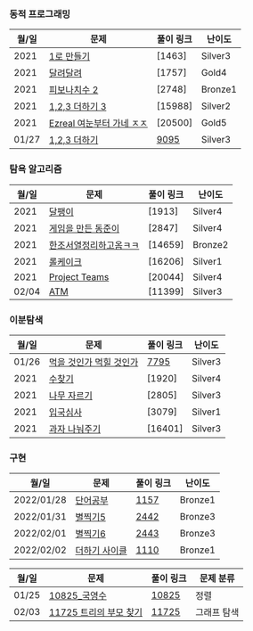 <div class="pull-left">

  ### 동적 프로그래밍

  | 월/일 | 문제                           | 풀이 링크 | 난이도 |
  | ----------- | ---------------------- | ---------------------- | ------------------------------------|
  |2021|[1로 만들기](https://www.acmicpc.net/problem/1463)|[1463]|Silver3|
  |2021|[달려달려](https://www.acmicpc.net/problem/1757)|[1757]|Gold4|
  |2021|[피보나치수 2](https://www.acmicpc.net/problem/2748)|[2748]|Bronze1|
  |2021|[1,2,3 더하기 3](https://www.acmicpc.net/problem/15988)|[15988]|Silver2|
  |2021|[Ezreal 여눈부터 가네 ㅈㅈ](https://www.acmicpc.net/problem/20500)|[20500]|Gold5|
  |01/27| [1,2,3 더하기](https://www.acmicpc.net/problem/9095)| [9095](https://github.com/douzone1/Baekjoon/tree/main/Q_9095)|Silver3|
  
</div>
<div class="pull-right">

  ### 탐욕 알고리즘

  | 월/일 | 문제                           | 풀이 링크 | 난이도 |
  | ----------- | ---------------------- | ---------------------- | ------------------------------------|
  |2021|[달팽이](https://www.acmicpc.net/problem/1913)|[1913]|Silver4|
  |2021|[게임을 만든 동준이](https://www.acmicpc.net/problem/2847)|[2847]|Silver4|
  |2021|[한조서열정리하고옴ㅋㅋ](https://www.acmicpc.net/problem/14659)|[14659]|Bronze2|
  |2021|[롤케이크](https://www.acmicpc.net/problem/16206)|[16206]|Silver1|
  |2021|[Project Teams](https://www.acmicpc.net/problem/20044)|[20044]|Silver4|
  |02/04      | [ATM](https://www.acmicpc.net/problem/11399)    | [11399]|Silver3|

</div>
  
<div class="pull-left">
  
### 이분탐색

| 월/일 | 문제                           | 풀이 링크 | 난이도 |
| ----------- | ---------------------- | ---------------------- | ------------------------------------|
|01/26| [먹을 것인가 먹힐 것인가](https://www.acmicpc.net/problem/7795)| [7795](https://github.com/douzone1/Baekjoon/tree/main/Q_7795)|Silver3 |
|2021|[수찾기](https://www.acmicpc.net/problem/1920)|[1920]|Silver4|
|2021|[나무 자르기](https://www.acmicpc.net/problem/2805)|[2805]|Silver3|
|2021|[입국심사](https://www.acmicpc.net/problem/3079)|[3079]|Silver1|
|2021|[과자 나눠주기](https://www.acmicpc.net/problem/16401)|[16401]|Silver3|

</div>

<div class="pull-right">
  
### 구현

| 월/일 | 문제                           | 풀이 링크 | 난이도 |
| ----------- | ---------------------- | ---------------------- | ------------------------------------|
| 2022/01/28      | [단어공부](https://www.acmicpc.net/problem/1157)       | [1157](https://github.com/douzone1/Baekjoon/tree/main/Q_1157)| Bronze1 |
| 2022/01/31      | [별찍기5](https://www.acmicpc.net/problem/2442)       | [2442](https://github.com/douzone1/Baekjoon/tree/main/Q_2442)| Bronze3 |
| 2022/02/01      | [별찍기6](https://www.acmicpc.net/problem/2443)       | [2443](https://github.com/douzone1/Baekjoon/tree/main/Q_2443)| Bronze3 |
| 2022/02/02      | [더하기 사이클](https://www.acmicpc.net/problem/1110)    | [1110](https://github.com/douzone1/Baekjoon/tree/main/Q_1110)| Bronze1 |

</div>
  
| 월/일 | 문제                           | 풀이 링크 | 문제 분류 |
| ----------- | ---------------------- | ---------------------- | ------------------------------------|
| 01/25      | [10825_국영수](https://www.acmicpc.net/problem/10825)       | [10825](https://github.com/douzone1/Baekjoon/tree/main/Q_10825)| 정렬 |
| 02/03      | [11725 트리의 부모 찾기](https://www.acmicpc.net/problem/11725)    | [11725](https://github.com/douzone1/Baekjoon/tree/main/Q_11725)| 그래프 탐색 |



